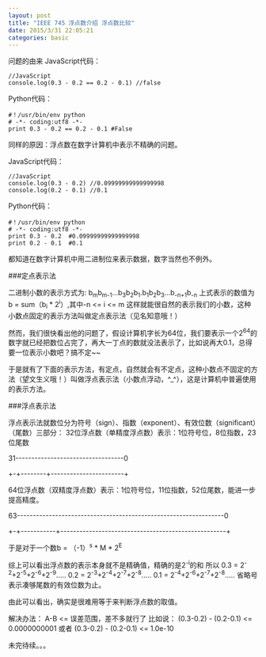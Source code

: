 ```yaml
---
layout: post
title: "IEEE 745 浮点数介绍 浮点数比较"
date: 2015/3/31 22:05:21 
categories: basic
---
```


问题的由来
JavaScript代码：

    //JavaScript
    console.log(0.3 - 0.2 == 0.2 - 0.1) //false
    
Python代码：    

    #！/usr/bin/env python
    # -*- coding:utf8 -*-
    print 0.3 - 0.2 == 0.2 - 0.1 #False
    
同样的原因：浮点数在数字计算机中表示不精确的问题。

JavaScript代码：

    //JavaScript
    console.log(0.3 - 0.2) //0.09999999999999998
    console.log(0.2 - 0.1) //0.1
    
Python代码：    

    #！/usr/bin/env python
    # -*- coding:utf8 -*-    
    print 0.3 - 0.2  #0.09999999999999998
    print 0.2 - 0.1  #0.1
    
    
都知道在数字计算机中用二进制位来表示数据，数字当然也不例外。

###定点表示法

二进制小数的表示方式为:
b<sub>m</sub>b<sub>m-1</sub>...b<sub>3</sub>b<sub>2</sub>b<sub>1</sub>.b<sub>1</sub>b<sub>2</sub>b<sub>3</sub>...b<sub>-n+1</sub>b<sub>-n</sub>
上式表示的数值为
b = sum（b<sub>i</sub> * 2<sup>i</sup>）,其中-n <= i <= m
这样就能很自然的表示我们的小数，这种小数点固定的表示方法叫做定点表示法（见名知意哦！）

然而，我们很快看出他的问题了，假设计算机字长为64位，我们要表示一个2<sup>64</sup>的数字就已经把数位占完了，再大一丁点的数就没法表示了，比如说再大0.1，总得要一位表示小数吧？搞不定~~

于是就有了下面的表示方法，有定点，自然就会有不定点，这种小数点不固定的方法（望文生义哦！）叫做浮点表示法（小数点浮动，^_^），这是计算机中普遍使用的表示方法。

###浮点表示法

浮点表示法就数位分为符号（sign）、指数（exponent）、有效位数（significant）（尾数）三部分：
32位浮点数（单精度浮点数）表示：1位符号位，8位指数，23位尾数

31----------------------------------0

\+-+--------+-----------------------+


64位浮点数（双精度浮点数）表示：1位符号位，11位指数，52位尾数，能进一步提高精度。

63-----------------------------------------------------------------0

+-+-----------+----------------------------------------------------+

于是对于一个数b = （-1）<sup>s</sup> \* M \* 2<sup>E</sup>

综上可以看出浮点数的表示本身就不是精确值，精确的是2<sup>-i</sup>的和
所以
0.3 = 2<sup>-2</sup>+2<sup>-5</sup>+2<sup>-6</sup>+2<sup>-9</sup>.....
0.2 = 2<sup>-3</sup>+2<sup>-4</sup>+2<sup>-7</sup>+2<sup>-8</sup>.....
0.1 = 2<sup>-4</sup>+2<sup>-6</sup>+2<sup>-7</sup>+2<sup>-8</sup>.....
省略号表示凑够尾数的有效位数为止。

由此可以看出，确实是很难用等于来判断浮点数的取值。

解决办法：
A-B <= 误差范围，差不多就行了
比如说：
(0.3-0.2) - (0.2-0.1) <= 0.0000000001
或者
(0.3-0.2) - (0.2-0.1) <= 1.0e-10


未完待续。。。